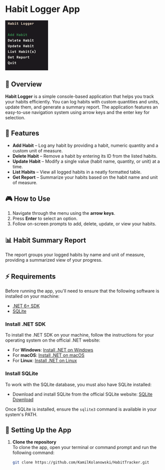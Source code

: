 # Habit Logger App

![img.png](Assets/img.png)

## 📌 Overview
**Habit Logger** is a simple console-based application that helps you track your habits efficiently. You can log habits with custom quantities and units, update them, and generate a summary report. The application features an easy-to-use navigation system using arrow keys and the enter key for selection.

## 🚀 Features
- **Add Habit** – Log any habit by providing a habit, numeric quantity and a custom unit of measure.
- **Delete Habit** – Remove a habit by entering its ID from the listed habits.
- **Update Habit** – Modify a single value (habit name, quantity, or unit) at a time.
- **List Habits** – View all logged habits in a neatly formatted table.
- **Get Report** – Summarize your habits based on the habit name and unit of measure.

## 🎮 How to Use
1. Navigate through the menu using the **arrow keys**.
2. Press **Enter** to select an option.
3. Follow on-screen prompts to add, delete, update, or view your habits.

## 📊 Habit Summary Report
The report groups your logged habits by name and unit of measure, providing a summarized view of your progress.

## ⚡ Requirements
Before running the app, you'll need to ensure that the following software is installed on your machine:

- [.NET 6+ SDK](https://dotnet.microsoft.com/download)
- [SQLite](https://www.sqlite.org/download.html)

### Install .NET SDK
To install the .NET SDK on your machine, follow the instructions for your operating system on the official .NET website:
- For **Windows**: [Install .NET on Windows](https://learn.microsoft.com/en-us/dotnet/core/install/windows)
- For **macOS**: [Install .NET on macOS](https://learn.microsoft.com/en-us/dotnet/core/install/macos)
- For **Linux**: [Install .NET on Linux](https://learn.microsoft.com/en-us/dotnet/core/install/linux)

### Install SQLite
To work with the SQLite database, you must also have SQLite installed:

- Download and install SQLite from the official SQLite website: [SQLite Download](https://www.sqlite.org/download.html)

Once SQLite is installed, ensure the `sqlite3` command is available in your system's PATH.

## 🔧 Setting Up the App

1. **Clone the repository**  
   To clone the app, open your terminal or command prompt and run the following command:

   ```bash
   git clone https://github.com/KamilKolanowski/HabitTracker.git

